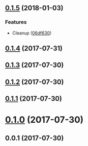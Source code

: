 <a name="0.1.5"></a>
## [0.1.5](https://github.com/mkg20001/teamspeak-query-client/compare/v0.1.4...v0.1.5) (2018-01-03)


### Features

* Cleanup ([06df630](https://github.com/mkg20001/teamspeak-query-client/commit/06df630))



<a name="0.1.4"></a>
## [0.1.4](https://github.com/mkg20001/teamspeak-query-client/compare/v0.1.3...v0.1.4) (2017-07-31)



<a name="0.1.3"></a>
## [0.1.3](https://github.com/mkg20001/teamspeak-query-client/compare/v0.1.2...v0.1.3) (2017-07-30)



<a name="0.1.2"></a>
## [0.1.2](https://github.com/mkg20001/teamspeak-query-client/compare/v0.1.1...v0.1.2) (2017-07-30)



<a name="0.1.1"></a>
## [0.1.1](https://github.com/mkg20001/teamspeak-query-client/compare/v0.1.0...v0.1.1) (2017-07-30)



<a name="0.1.0"></a>
# [0.1.0](https://github.com/mkg20001/teamspeak-query-client/compare/v0.0.1...v0.1.0) (2017-07-30)



<a name="0.0.1"></a>
## 0.0.1 (2017-07-30)



